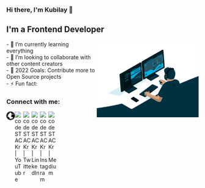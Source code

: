 ### Hi there, I'm Kubilay 👋

## I'm a Frontend Developer
<img align="right" width="auto" height="200" src="https://github.com/kubilaybzk/kubilaybzk/blob/master/code.gif">
- 🌱 I’m currently learning everything  <br />
- 👯 I’m looking to collaborate with other content creators<br />
- 🥅 2022 Goals: Contribute more to Open Source projects<br />
- ⚡ Fun fact:  


### Connect with me:

[<img align="left" alt="codeSTACKr.com" width="22px" src="https://raw.githubusercontent.com/iconic/open-iconic/master/svg/globe.svg" />][website]
[<img align="left" alt="codeSTACKr | YouTube" width="22px" src="https://cdn.jsdelivr.net/npm/simple-icons@v3/icons/youtube.svg" />][youtube]
[<img align="left" alt="codeSTACKr | Twitter" width="22px" src="https://cdn.jsdelivr.net/npm/simple-icons@v3/icons/twitter.svg" />][twitter]
[<img align="left" alt="codeSTACKr | LinkedIn" width="22px" src="https://cdn.jsdelivr.net/npm/simple-icons@v3/icons/linkedin.svg" />][linkedin]
[<img align="left" alt="codeSTACKr | Instagram" width="22px" src="https://cdn.jsdelivr.net/npm/simple-icons@v3/icons/instagram.svg" />][instagram]
[<img align="left" alt="codeSTACKr | Medium" width="22px" src="https://cdn.jsdelivr.net/npm/simple-icons@3.13.0/icons/medium.svg" />][Medium]
<br />
<br />

[website]: https://kubilaybozak.com
[twitter]: https://twitter.com/kubilaybzk
[youtube]: https://www.youtube.com/channel/UCVCGRsMBRJJkcIM2mMH_Upw
[instagram]: https://instagram.com/kubilaybzk
[linkedin]: https://www.linkedin.com/in/kubilaybozak/
[Medium]: https://kubilaybozak.medium.com/

